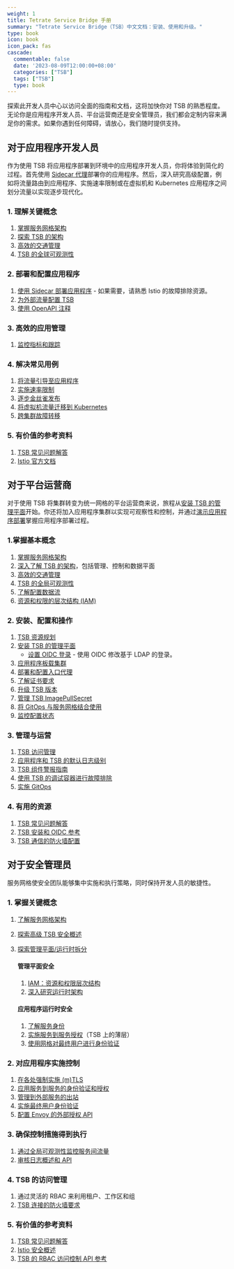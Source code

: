 ```yaml
---
weight: 1
title: Tetrate Service Bridge 手册
summary: "Tetrate Service Bridge（TSB）中文文档：安装、使用和升级。"
type: book
icon: book
icon_pack: fas
cascade:
  commentable: false
  date: '2023-08-09T12:00:00+08:00'
  categories: ["TSB"]
  tags: ["TSB"]
  type: book
---
```


探索此开发人员中心以访问全面的指南和文档，这将加快你对 TSB 的熟悉程度。无论你是应用程序开发人员、平台运营商还是安全管理员，我们都会定制内容来满足你的需求。如果你遇到任何障碍，请放心，我们随时提供支持。

## 对于应用程序开发人员

作为使用 TSB 将应用程序部署到环境中的应用程序开发人员，你将体验到简化的过程。首先使用 [Sidecar 代理](./concepts/terminology#sidecar-proxy)部署你的应用程序。然后，深入研究高级配置，例如将流量路由到应用程序、实施速率限制或在虚拟机和 Kubernetes 应用程序之间划分流量以实现逐步现代化。

### 1. 理解关键概念

1. [掌握服务网格架构](./concepts/service-mesh)
2. [探索 TSB 的架构](./concepts/architecture)
3. [高效的交通管理](./concepts/traffic-management)
4. [TSB 的全球可观测性](./concepts/observability)

### 2. 部署和配置应用程序

1. [使用 Sidecar 部署应用程序](https://istio.io/latest/docs/setup/additional-setup/sidecar-injection/) - 如果需要，请熟悉 Istio 的故障排除资源。
2. [为外部流量配置 TSB](./howto/traffic/load-balance)
3. [使用 OpenAPI 注释](./howto/gateway/application-gateway-with-openapi-annotations)

### 3. 高效的应用管理

1. [监控指标和跟踪](./quickstart/observability)

### 4. 解决常见用例

1. [将流量引导至应用程序](./howto/gateway/app-ingress)
2. [实施速率限制](./howto/rate-limiting/toc)
3. [ 逐步金丝雀发布](./howto/traffic/canary-releases)
4. [将虚拟机流量迁移到 Kubernetes](./howto/traffic/migrating-VM-monoliths)
5. [跨集群故障转移](./howto/gateway/multi-cluster-traffic-shifting#traffic-shifting)

###  5. 有价值的参考资料

1. [TSB 常见问题解答](./knowledge-base/faq)
2. [Istio 官方文档](https://istio.io/latest/docs/)

##  对于平台运营商

对于使用 TSB 将集群转变为统一网格的平台运营商来说，旅程从[安装 TSB 的管理平面](./setup/self-managed/management-plane-installation)开始。你还将加入应用程序集群以实现可观察性和控制，并通过[演示应用程序部署](./quickstart/introduction)掌握应用程序部署过程。

### 1.掌握基本概念

1. [掌握服务网格架构](./concepts/service-mesh)
2. [深入了解 TSB 的架构](./concepts/architecture)，包括管理、控制和数据平面
3. [高效的交通管理](./concepts/traffic-management)
4. [TSB 的全局可观测性](./concepts/observability)
5. [了解配置数据流](./concepts/configuration-dataflow)
6. [资源和权限的层次结构 (IAM)](./operations/users/roles-and-permissions)

### 2. 安装、配置和操作

1. [TSB 资源规划](./setup/resource-planning)
2. [安装 TSB 的管理平面](./setup/self-managed/management-plane-installation)
   - [设置 OIDC 登录](./operations/users/oidc-azure) - 使用 OIDC 修改基于 LDAP 的登录。
3. [应用程序板载集群](./setup/self-managed/onboarding-clusters)
4. [部署和配置入口代理](./quickstart/ingress-gateway)
5. [了解证书要求](./setup/certificate/certificate-requirements)
6. [ 升级 TSB 版本](./setup/self-managed/upgrade)
7. [管理 TSB ImagePullSecret](./setup/remote-registry)
8. [将 GitOps 与服务网格结合使用](./knowledge-base/gitops)
9. [监控配置状态](./troubleshooting/configuration-status)

### 3. 管理与运营

1. [TSB 访问管理](./operations/users/roles-and-permissions)
2. [应用程序和 TSB 的默认日志级别](./operations/configure-log-levels)
3. [TSB 组件警报指南](./operations/telemetry/alerting-guidelines)
4. [使用 TSB 的调试容器进行故障排除](./troubleshooting/debug-container)
5. [ 实施 GitOps](./howto/gitops/gitops)

###  4. 有用的资源

1. [ TSB 常见问题解答](./knowledge-base/faq)
2. [TSB 安装和 OIDC 参考](./refs/install/managementplane/v1alpha1/spec#oidcsettings)
3. [TSB 通信的防火墙配置](./setup/firewall-information)

## 对于安全管理员

服务网格使安全团队能够集中实施和执行策略，同时保持开发人员的敏捷性。

### 1. 掌握关键概念

1. [了解服务网格架构](./concepts/service-mesh)

2. [探索高级 TSB 安全概述](./concepts/security)

3. [探索管理平面/运行时拆分](./concepts/architecture)

   #### 管理平面安全

   1. [IAM：资源和权限层次结构](./operations/users/roles-and-permissions)
   2. [深入研究运行时架构](./concepts/architecture)

   #### 应用程序运行时安全

   1. [了解服务身份](./concepts/security#service-identities-at-runtime)
   2. [实施服务到服务授权](https://istio.io/latest/docs/concepts/security/#authorization)（TSB 上的薄层）
   3. [使用网格对最终用户进行身份验证](./howto/gateway/end-user-auth-keycloak)

### 2. 对应用程序实施控制

1. [在各处强制实施 (m)TLS](./quickstart/security#create-security-setting)
2. [应用服务到服务的身份验证和授权](./quickstart/security#create-security-setting)
3. [管理到外部服务的出站](./howto/gateway/egress-gateways)
4. [实施最终用户身份验证](./howto/gateway/end-user-auth-keycloak#enabling-authentication-and-authorization-at-ingress)
5. [配置 Envoy 的外部授权 API](./howto/authorization/toc)

### 3. 确保控制措施得到执行

1. [通过全局可观测性监控服务间流量](./concepts/observability)
2. [审核日志概述和 API](./concepts/security#auditability)

### 4. TSB 的访问管理

1. 通过灵活的 RBAC 来利用租户、工作区和组
2. [TSB 连接的防火墙要求](./setup/firewall-information)

###  5. 有价值的参考资料

1. [ TSB 常见问题解答](./knowledge-base/faq)
2. [ Istio 安全概述](https://istio.io/latest/docs/concepts/security/)
3. [TSB 的 RBAC 访问控制 API 参考](./refs/tsb/rbac/v2/yaml)
